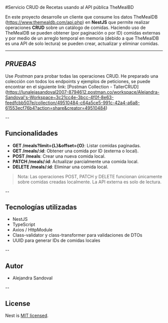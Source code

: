 #Servicio CRUD de Recetas usando al API pública TheMealBD

En este proyecto desarrolle un cliente que consume los datos TheMealDB (https://www.themealdb.com/api.php) en **NestJS** que permite realizar operaciones **CRUD** sobre un catálogo de comidas.
Haciendo uso de TheMealDB se pueden obtener (por paginación o por ID) comidas externas y por medio de un arreglo temporal en memoria (debido a que TheMealDB es una API de solo lectura) se pueden crear, actualizar y eliminar comidas.

---
## ***PRUEBAS***

Use *Postman* para probar todas las operaciones CRUD. 
He preparado una colección con todos los endpoints y ejemplos de peticiones, se puede encontrar en el siguiente link:
[Postman Collection - TallerCRUD] (https://lunalejasandoval2007-8794612.postman.co/workspace/Alejandra-Sandoval's-Workspace~3c21cc4e-3bcc-4f0f-8e63-feedfcbb507e/collection/49510484-c64a5ce5-991c-42a4-a6a8-61553ecf76b4?action=share&creator=49510484)

--
## **Funcionalidades**

- **GET /meals?limit={L}&offset={O}**: Listar comidas paginadas.  
- **GET /meals/:id**: Obtener una comida por ID (externa o local).  
- **POST /meals**: Crear una nueva comida local.  
- **PATCH /meals/:id**: Actualizar parcialmente una comida local.  
- **DELETE /meals/:id**: Eliminar una comida local.

> Nota: Las operaciones POST, PATCH y DELETE funcionan únicamente sobre comidas creadas localmente. La API externa es solo de lectura.

--
## **Tecnologías utilizadas**

- NestJS
- TypeScript
- Axios / HttpModule
- Class-validator y class-transformer para validaciones de DTOs
- UUID para generar IDs de comidas locales

--
## **Autor**

- Alejandra Sandoval


--

## License

Nest is [MIT licensed](https://github.com/nestjs/nest/blob/master/LICENSE).
